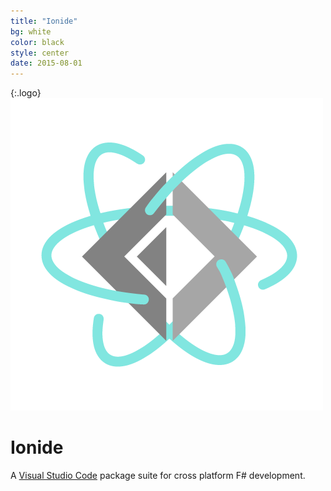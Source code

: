 ```yaml
---
title: "Ionide"
bg: white
color: black
style: center
date: 2015-08-01
---
```

{:.logo}
![](/img/ionide.png)

# Ionide

A [Visual Studio Code](https://code.visualstudio.com/) package suite for cross platform F# development.
